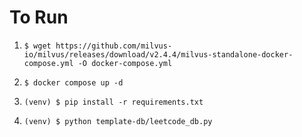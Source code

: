 # To Run

1. `$ wget https://github.com/milvus-io/milvus/releases/download/v2.4.4/milvus-standalone-docker-compose.yml -O docker-compose.yml`

2. `$ docker compose up -d`

3. `(venv) $ pip install -r requirements.txt`

4. `(venv) $ python template-db/leetcode_db.py`